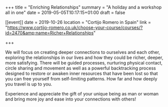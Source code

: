 +++
title = "Enriching Relationships"
summary = "A holiday and a workshop all in one"
date = 2019-05-05T10:17:15+01:00
draft = false

[[event]]
date = 2019-10-26
location = "Cortijo Romero in Spain"
link = "https://www.cortijo-romero.co.uk/choose-your-course/courses/?id=2470&amp;name=Richer+Relationships"


+++

We will focus on creating deeper connections to ourselves and each other, exploring the relationships in our lives and how they could be richer, deeper, more satisfying. There will be guided processes, nurturing physical contact, circle sharing and movement as well as a powerful backtracking process designed to restore or awaken inner resources that have been lost so that you can free yourself from self-limiting patterns. How far and how deeply you travel is up to you.

Experience and appreciate the gift of your unique being as man or woman and bring more joy and ease into your connections with others!

